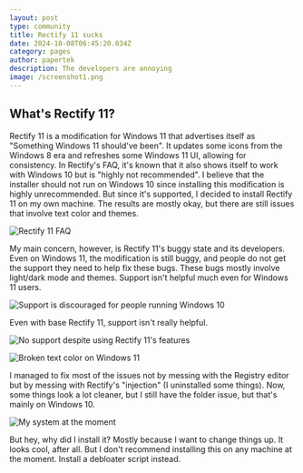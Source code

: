 ```yaml
---
layout: post
type: community
title: Rectify 11 sucks
date: 2024-10-08T06:45:20.034Z
category: pages
author: papertek
description: The developers are annoying
image: /screenshot1.png
---
```


## What's Rectify 11?

Rectify 11 is a modification for Windows 11 that advertises itself as "Something Windows 11 should've been". It updates some icons from the Windows 8 era and refreshes some Windows 11 UI, allowing for consistency. In Rectify's FAQ, it's known that it also shows itself to work with Windows 10 but is "highly not recommended". I believe that the installer should not run on Windows 10 since installing this modification is highly unrecommended. But since it's supported, I decided to install Rectify 11 on my own machine. The results are mostly okay, but there are still issues that involve text color and themes.

![Rectify 11 FAQ](/screenshot3.png "Rectify 11 FAQ")

My main concern, however, is Rectify 11's buggy state and its developers. Even on Windows 11, the modification is still buggy, and people do not get the support they need to help fix these bugs. These bugs mostly involve light/dark mode and themes. Support isn't helpful much even for Windows 11 users.

![Support is discouraged for people running Windows 10](/screenshot1.png "Support is discouraged for Windows 10 users")

Even with base Rectify 11, support isn't really helpful.

![No support despite using Rectify 11's features](/screenshot2.png "No support despite using Rectify 11's features")

![Broken text color on Windows 11](/screenshot4.png "Broken text color on Windows 11")

I managed to fix most of the issues not by messing with the Registry editor but by messing with Rectify's "injection" (I uninstalled some things). Now, some things look a lot cleaner, but I still have the folder issue, but that's mainly on Windows 10.

![My system at the moment](/screenshot5.png "My system at the moment")

But hey, why did I install it? Mostly because I want to change things up. It looks cool, after all. But I don't recommend installing this on any machine at the moment. Install a debloater script instead.

